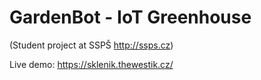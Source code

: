 # GardenBot - IoT Greenhouse
(Student project at SSPŠ http://ssps.cz)

Live demo: https://sklenik.thewestik.cz/
